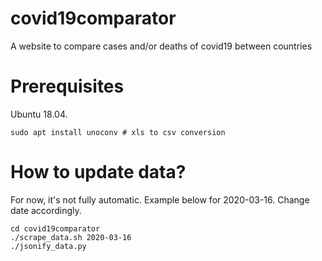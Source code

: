 # covid19comparator

A website to compare cases and/or deaths of covid19 between countries

# Prerequisites

Ubuntu 18.04.

```
sudo apt install unoconv # xls to csv conversion
```

# How to update data?

For now, it's not fully automatic. Example below for 2020-03-16. Change date accordingly.

```
cd covid19comparator
./scrape_data.sh 2020-03-16
./jsonify_data.py
```
